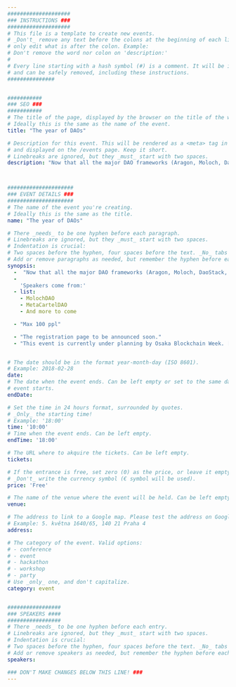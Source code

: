 ```yaml
---
####################
### INSTRUCTIONS ###
####################
# This file is a template to create new events.
# _Don't_ remove any text before the colons at the beginning of each line,
# only edit what is after the colon. Example:
# Don't remove the word nor colon on 'description:'
#
# Every line starting with a hash symbol (#) is a comment. It will be ignored
# and can be safely removed, including these instructions.
###############


###########
### SEO ###
###########
# The title of the page, displayed by the browser on the title of the window.
# Ideally this is the same as the name of the event.
title: "The year of DAOs"

# Description for this event. This will be rendered as a <meta> tag in the HTML,
# and displayed on the /events page. Keep it short.
# Linebreaks are ignored, but they _must_ start with two spaces.
description: "Now that all the major DAO frameworks (Aragon, Moloch, DaoStack, and Colony.io) are on mainnet, we want to celebrate the success of the DAOs"



#####################
### EVENT DETAILS ###
#####################
# The name of the event you're creating.
# Ideally this is the same as the title.
name: "The year of DAOs"

# There _needs_ to be one hyphen before each paragraph.
# Linebreaks are ignored, but they _must_ start with two spaces.
# Indentation is crucial:
# Two spaces before the hyphen, four spaces before the text. _No_ tabs allowed.
# Add or remove paragraphs as needed, but remember the hyphen before each entry.
synopsis:
  -  "Now that all the major DAO frameworks (Aragon, Moloch, DaoStack, and Colony.io) are on mainnet, we want to celebrate the success of the DAOs by having an evening session inviting they key members of each DAO and talk about their projects as well as how we can collaborate to strengthen the DAO communities. "
  -  
    'Speakers come from:'
  - list:  
    - MolochDAO
    - MetaCartelDAO
    - And more to come

  - "Max 100 ppl"

  - "The registration page to be announced soon."
  - "This event is currently under planning by Osaka Blockchain Week. [Join our telegram channel](https://t.me/joinchat/IzDHHxeJvuuFH78uXTf4HA) to find out more"


# The date should be in the format year-month-day (ISO 8601).
# Example: 2018-02-28
date:
# The date when the event ends. Can be left empty or set to the same day the
# event starts.
endDate:

# Set the time in 24 hours format, surrounded by quotes.
# _Only_ the starting time!
# Example: '18:00'
time: '10:00'
# Time when the event ends. Can be left empty.
endTime: '18:00'

# The URL where to akquire the tickets. Can be left empty.
tickets: 

# If the entrance is free, set zero (0) as the price, or leave it empty.
# _Don't_ write the currency symbol (€ symbol will be used).
price: 'Free'

# The name of the venue where the event will be held. Can be left empty.
venue:

# The address to link to a Google map. Please test the address on Google Maps.
# Example: 5. května 1640/65, 140 21 Praha 4
address: 

# The category of the event. Valid options:
# - conference
# - event
# - hackathon
# - workshop
# - party
# Use _only_ one, and don't capitalize.
category: event


#################
### SPEAKERS ####
#################
# There _needs_ to be one hyphen before each entry.
# Linebreaks are ignored, but they _must_ start with two spaces.
# Indentation is crucial:
# Two spaces before the hyphen, four spaces before the text. _No_ tabs allowed.
# Add or remove speakers as needed, but remember the hyphen before each entry.
speakers:

### DON'T MAKE CHANGES BELOW THIS LINE! ###
---
```

<!-- ### DON'T MAKE CHANGES BELOW THIS LINE! ### -->

<Event-Content/>
